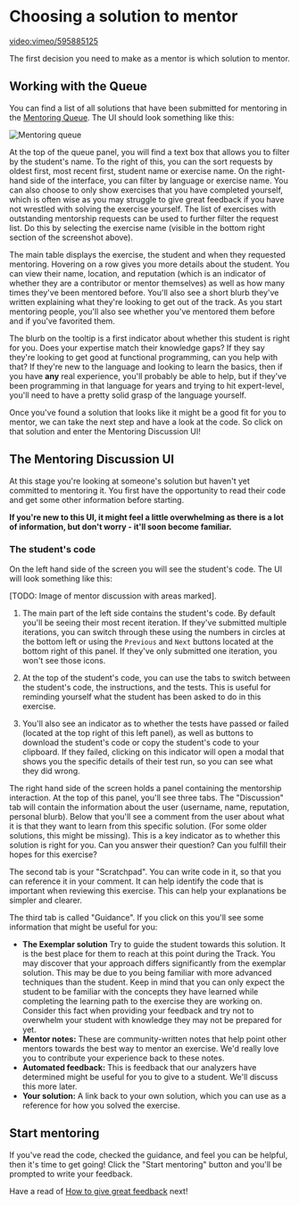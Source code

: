 # Choosing a solution to mentor

[video:vimeo/595885125]()

The first decision you need to make as a mentor is which solution to mentor.

## Working with the Queue

You can find a list of all solutions that have been submitted for mentoring in the [Mentoring Queue](/mentoring/queue).
The UI should look something like this:

![Mentoring queue](https://exercism-static.s3.eu-west-1.amazonaws.com/docs/mentor_queue.png)

At the top of the queue panel, you will find a text box that allows you to filter by the student's name.
To the right of this, you can the sort requests by oldest first, most recent first, student name or exercise name.
On the right-hand side of the interface, you can filter by language or exercise name.
You can also choose to only show exercises that you have completed yourself, which is often wise as you may struggle to give great feedback if you have not wrestled with solving the exercise yourself.
The list of exercises with outstanding mentorship requests can be used to further filter the request list.
Do this by selecting the exercise name (visible in the bottom right section of the screenshot above).

The main table displays the exercise, the student and when they requested mentoring.
Hovering on a row gives you more details about the student.
You can view their name, location, and reputation (which is an indicator of whether they are a contributor or mentor themselves) as well as how many times they've been mentored before.
You'll also see a short blurb they've written explaining what they're looking to get out of the track.
As you start mentoring people, you'll also see whether you've mentored them before and if you've favorited them.

The blurb on the tooltip is a first indicator about whether this student is right for you.
Does your expertise match their knowledge gaps?
If they say they're looking to get good at functional programming, can you help with that?
If they're new to the language and looking to learn the basics, then if you have **any** real experience, you'll probably be able to help, but if they've been programming in that language for years and trying to hit expert-level, you'll need to have a pretty solid grasp of the language yourself.

Once you've found a solution that looks like it might be a good fit for you to mentor, we can take the next step and have a look at the code.
So click on that solution and enter the Mentoring Discussion UI!

## The Mentoring Discussion UI

At this stage you're looking at someone's solution but haven't yet committed to mentoring it.
You first have the opportunity to read their code and get some other information before starting.

**If you're new to this UI, it might feel a little overwhelming as there is a lot of information, but don't worry - it'll soon become familiar.**

### The student's code

On the left hand side of the screen you will see the student's code.
The UI will look something like this:

[TODO: Image of mentor discussion with areas marked].

1. The main part of the left side contains the student's code.
   By default you'll be seeing their most recent iteration.
   If they've submitted multiple iterations, you can switch through these using the numbers in circles at the bottom left or using the `Previous` and `Next` buttons located at the bottom right of this panel.
   If they've only submitted one iteration, you won't see those icons.

2. At the top of the student's code, you can use the tabs to switch between the student's code, the instructions, and the tests.
   This is useful for reminding yourself what the student has been asked to do in this exercise.

3. You'll also see an indicator as to whether the tests have passed or failed (located at the top right of this left panel), as well as buttons to download the student's code or copy the student's code to your clipboard.
   If they failed, clicking on this indicator will open a modal that shows you the specific details of their test run, so you can see what they did wrong.

The right hand side of the screen holds a panel containing the mentorship interaction. At the top of this panel, you'll see three tabs.
The "Discussion" tab will contain the information about the user (username, name, reputation, personal blurb).
Below that you'll see a comment from the user about what it is that they want to learn from this specific solution.
(For some older solutions, this might be missing).
This is a key indicator as to whether this solution is right for you.
Can you answer their question?
Can you fulfill their hopes for this exercise?

The second tab is your "Scratchpad".
You can write code in it, so that you can reference it in your comment.
It can help identify the code that is important when reviewing this exercise.
This can help your explanations be simpler and clearer.

The third tab is called "Guidance".
If you click on this you'll see some information that might be useful for you:

- **The Exemplar solution** Try to guide the student towards this solution.
  It is the best place for them to reach at this point during the Track.
  You may discover that your approach differs significantly from the exemplar solution.
  This may be due to you being familiar with more advanced techniques than the student.
  Keep in mind that you can only expect the student to be familiar with the concepts they have learned while completing the learning path to the exercise they are working on.
   Consider this fact when providing your feedback and try not to overwhelm your student with knowledge they may not be prepared for yet.
- **Mentor notes:** These are community-written notes that help point other mentors towards the best way to mentor an exercise.
  We'd really love you to contribute your experience back to these notes.
- **Automated feedback:** This is feedback that our analyzers have determined might be useful for you to give to a student.
  We'll discuss this more later.
- **Your solution:** A link back to your own solution, which you can use as a reference for how you solved the exercise.

## Start mentoring

If you've read the code, checked the guidance, and feel you can be helpful, then it's time to get going!
Click the "Start mentoring" button and you'll be prompted to write your feedback.

Have a read of [How to give great feedback](/docs/mentoring/how-to-give-great-feedback) next!

